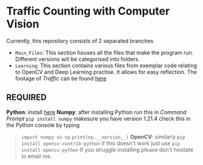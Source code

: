 # Traffic Counting with Computer Vision
Currently, this repository consists of 2 separated branches
- `Main_Files`: This section houses all the files that make the program run. Different versions will be categorised into folders.
- `Learning`: This section contains various files from exemplar code relating to OpenCV and Deep Learning practise. It allows for easy reflection.
The footage of _Traffic_ can be found [here](https://drive.google.com/drive/folders/1VTXwcydJPd81ZAMDuM_sng3yKgEDluhB?usp=sharing)

## REQUIRED
**Python**: install [here](https://www.python.org/downloads/)
**Numpy**: after installing Python run this in _Command Prompt_ `pip install numpy` makesure you have version 1.21.4 check this in the Python console by typing 
> `import numpy as np`
> `print(np.__version__)`
**OpenCV**: similarly `pip install opencv-contrib-python` if this doesn't work just use `pip install opencv-python`
If you struggle installing please don't hesitate to email me.

